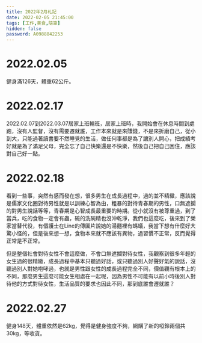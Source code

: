 ```yaml
---
title: 2022年2月札記
date: 2022-02-05 21:45:00
tags: [工作,美食,隨筆]
hidden: false
password: A0988842253
---
```

<link rel="stylesheet" href="https://cdn.jsdelivr.net/npm/bootstrap-icons@1.10.0/font/bootstrap-icons.css">

# <i class="bi bi-book"></i> 2022.02.05
健身滿126天，體重62公斤。

# <i class="bi bi-book"></i> 2022.02.17

2022.02.07到2022.03.07居家上班輪班，居家上班時，我開始會在休息時間到處跑，沒有人監督，沒有需要遷就誰，工作本來就是來賺錢，不是來折磨自己，從小到大，只能過著讀書要不然睡覺的生活，做任何事都是為了讓別人開心，把成績考好就是為了滿足父母，完全忘了自己快樂還是不快樂，然後自己把自己困住，應該對自己好一點。

# <i class="bi bi-book"></i> 2022.02.18

看到一些事，突然有感而發在想，很多男生在成長過程中，過的並不精緻，應該說是儒家文化圈對待男性就是以訓練心智為由，粗暴的對待青春期的男性，口無遮攔的對男生說話等等，青春期是心智成長最重要的時期。從小就沒有被尊重過，到了當兵，吃的食物一定會有蟲，碗的洗碗精也沒沖乾淨，我們也這麼吃，後來到了榮家當替代役，有個護士在Line的傳圖片說她的湯麵裡有螞蟻，我當下想有什麼好大驚小怪的，但是後來想一想，食物本來就不應該有異物，過習慣不正常，反而覺得正常是不正常。

但是整個社會對待女性不會這麼做，不會口無遮攔對待女性，我觀察到很多年輕的女生過的很精緻，成長過程中基本只聽過好話，或只聽過別人好聲好氣的說話，沒聽過別人對她咆哮過，也就是男性跟女性的成長過程完全不同，價值觀有根本上的不同，那麼男生這麼可能女生相處在一起呢，因為男性不可能有以前小時後別人對待他的方式對待女性，生活品質的要求也因此不同，那到底誰會遷就誰？

# <i class="bi bi-book"></i> 2022.02.27

健身148天，體重依然是62kg，覺得是健身強度不夠，網購了新的啞鈴兩個共30kg，等收貨。
